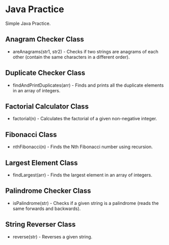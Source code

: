 # Java Practice

Simple Java Practice.

## Anagram Checker Class

* areAnagrams(str1, str2) - Checks if two strings are anagrams of each other (contain the same characters in a different order).

## Duplicate Checker Class

* findAndPrintDuplicates(arr) - Finds and prints all the duplicate elements in an array of integers.

## Factorial Calculator Class

* factorial(n) - Calculates the factorial of a given non-negative integer.

## Fibonacci Class

* nthFibonacci(n) - Finds the Nth Fibonacci number using recursion.

## Largest Element Class

* findLargest(arr) - Finds the largest element in an array of integers.

## Palindrome Checker Class

* isPalindrome(str) - Checks if a given string is a palindrome (reads the same forwards and backwards).

## String Reverser Class

* reverse(str) - Reverses a given string.
